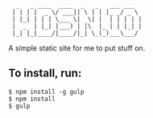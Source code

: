 ```
  _   _ ____  ____  _   _   ___ ___
 | | | |  _ \/ ___|| \ | | |_ _/ _ \
 | |_| | | | \___ \|  \| |  | | | | |
 |  _  | |_| |___) | |\  |_ | | |_| |
 |_| |_|____/|____/|_| \_(_)___\___/
```

A simple static site for me to put stuff on.

## To install, run:

```
$ npm install -g gulp
$ npm install
$ gulp
```
